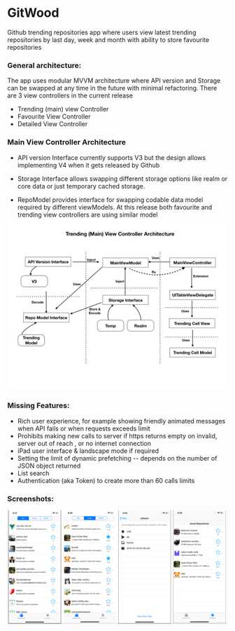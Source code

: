 # GitWood

Github trending repositories app where users view latest trending repositories by last day, week and month with ability to store favourite repositories


### General architecture:

The app uses modular MVVM architecture where API version and Storage can be swapped at any time in the future with minimal refactoring. There are 3 view controllers in the current release

- Trending (main) view Controller
- Favourite View Controller
- Detailed View Controller


### Main View Controller Architecture

* API version Interface currently supports V3 but the design allows implementing V4 when it gets released by Github

* Storage Interface allows swapping different storage options like realm or core data or just temporary cached storage. 

* RepoModel provides interface for swapping codable data model required by different viewModels. At this release both favourite and trending view controllers are using similar model


<img src="https://github.com/nour7/GitWood/blob/master/GitWoodMainViewC.jpeg" width="1200">



### Missing Features:

- Rich user experience, for example showing friendly animated messages when API fails or when requests exceeds limit
- Prohibits making new calls to server if https returns empty on invalid, server out of reach , or no internet connection
- iPad user interface & landscape mode if required
- Setting the limit of dynamic prefetching -- depends on the number of JSON object returned
- List search 
- Authentication (aka Token) to create more than 60 calls limits




### Screenshots:

<img src="https://github.com/nour7/GitWood/blob/master/screens.jpg" width="1200">





